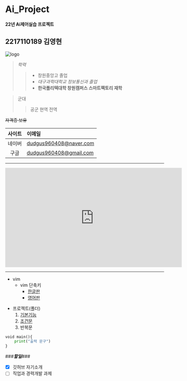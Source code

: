 # Ai_Project

#### 22년 Ai제어실습 프로젝트

## 2217110189 김영현

![logo](https://file.mk.co.kr/meet/neds/2022/03/image_readtop_2022_266263_16480620634983755.jpg)

> *학력*
>>+ 창원중앙고 졸업
>>+ *대구과학대학교 정보통신과 졸업*
>>+ **한국폴리텍대학 창원캠퍼스 스마트팩토리 재학**

> 군대
>> 공군 현역 전역

~~자격증 보유~~

|사이트|이메일|
|:---:|:---|
|네이버|dudgus960408@naver.com|
|구글|dudgus960408@gmail.com|

------------------------------

<iframe width="560" height="315" src="https://www.youtube.com/embed/rTvhm_K1tb8" title="YouTube video player" frameborder="0" allow="accelerometer; autoplay; clipboard-write; encrypted-media; gyroscope; picture-in-picture" allowfullscreen></iframe>

------------------------------

* vim
     * vim 단축키
         * [한글판](https://github.com/surplus1492/Ai_Project/blob/main/VIM%20Cheat%20Sheet.pdf)
         * [영어판](https://github.com/surplus1492/Ai_Project/blob/main/vim-commands-cheat-sheet-by-pnap.pdf)

- 프로젝트(폴더)
    1. [기본기능](https://github.com/surplus1492/Ai_Project/tree/main/src/1.basic)
    1. [조건문](https://github.com/surplus1492/Ai_Project/tree/main/src/2.if)
    1. 반복문

```python
void main(){
    print("출력 문구")
}
```


###***할일***###
- [x] 깃허브 자기소개
- [ ] 직업과 경력개발 과제

